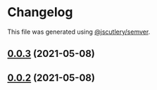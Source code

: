 # Changelog

This file was generated using [@jscutlery/semver](https://github.com/jscutlery/semver).

## [0.0.3](https://github.com/macneib/cicd/compare/v0.0.2...v0.0.3) (2021-05-08)



## [0.0.2](https://github.com/macneib/cicd/compare/v0.0.1...v0.0.2) (2021-05-08)

